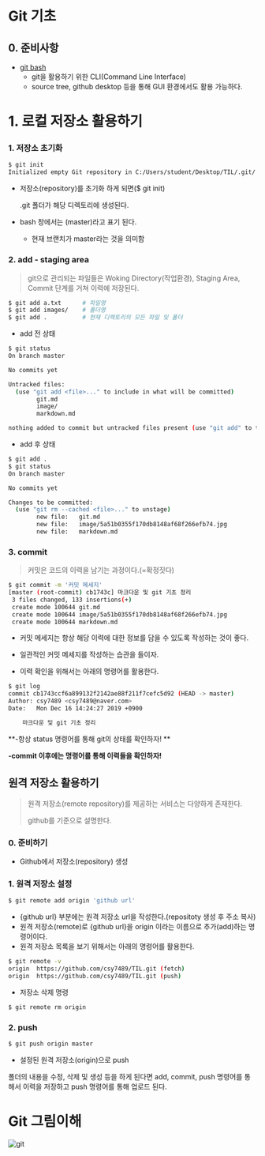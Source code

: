 # Git 기초

## 0. 준비사항

* [git bash](https://gitforwindows.org/)
  * git을 활용하기 위한 CLI(Command Line Interface)
  * source tree, github desktop 등을 통해 GUI 환경에서도 활용 가능하다.



# 1. 로컬 저장소 활용하기

### 1. 저장소 초기화

```bash
$ git init
Initialized empty Git repository in C:/Users/student/Desktop/TIL/.git/
```

* 저장소(repository)를 초기화 하게 되면($ git init)

  .git 폴더가 해당 디렉토리에 생성된다.

* bash 창에서는 (master)라고 표기 된다.

  * 현재 브랜치가 master라는 것을 의미함



### 2. add - staging area

> git으로 관리되는 파일들은 Woking Directory(작업환경), Staging Area, Commit 단계를 거쳐 이력에 저장된다.

```bash
$ git add a.txt      # 파일명
$ git add images/    # 폴더명
$ git add .          # 현재 디렉토리의 모든 파일 및 폴더
```



* add 전 상태

```bash
$ git status
On branch master

No commits yet

Untracked files:
  (use "git add <file>..." to include in what will be committed)
        git.md
        image/
        markdown.md

nothing added to commit but untracked files present (use "git add" to track)

```



* add 후 상태

```bash
$ git add .
$ git status
On branch master

No commits yet

Changes to be committed:
  (use "git rm --cached <file>..." to unstage)
        new file:   git.md
        new file:   image/5a51b0355f170db8148af68f266efb74.jpg
        new file:   markdown.md

```



### 3.  commit

> 커밋은 코드의 이력을 남기는 과정이다.(=확정짓다)

```bash
$ git commit -m '커밋 메세지'
[master (root-commit) cb1743c] 마크다운 및 git 기초 정리
 3 files changed, 133 insertions(+)
 create mode 100644 git.md
 create mode 100644 image/5a51b0355f170db8148af68f266efb74.jpg
 create mode 100644 markdown.md

```

* 커밋 메세지는 항상 해당 이력에 대한 정보를 담을 수 있도록 작성하는 것이 좋다.

* 일관적인 커밋 메세지를 작성하는 습관을 들이자.
* 이력 확인을 위해서는 아래의 명령어를 활용한다.

```bash
$ git log
commit cb1743ccf6a899132f2142ae88f211f7cefc5d92 (HEAD -> master)
Author: csy7489 <csy7489@naver.com>
Date:   Mon Dec 16 14:24:27 2019 +0900

    마크다운 및 git 기초 정리
```

**-항상 status 명령어를 통해 git의 상태를 확인하자! **

**-commit 이후에는 명령어를 통해 이력들을 확인하자!**



## 원격 저장소 활용하기

> 원격 저장소(remote repository)를 제공하는 서비스는 다양하게 존재한다.
>
> github를 기준으로 설명한다.



### 0. 준비하기

* Github에서 저장소(repository) 생성



### 1. 원격 저장소 설정

```bash
$ git remote add origin 'github url'
```

* {github url} 부분에는 원격 저장소 url을 작성한다.(repositoty 생성 후 주소 복사)
* 원격 저장소(remote)로 {github url}을 origin 이라는 이름으로 추가(add)하는 명령어이다.
* 원격 저장소 목록을 보기 위해서는 아래의 명령어를 활용한다.

```bash
$ git remote -v
origin  https://github.com/csy7489/TIL.git (fetch)
origin  https://github.com/csy7489/TIL.git (push)
```

* 저장소 삭제 명령

```bash
$ git remote rm origin
```





### 2. push

```bash
$ git push origin master
```

* 설정된 원격 저장소(origin)으로 push

폴더의 내용을 수정, 삭제 및 생성 등을 하게 된다면 add, commit, push 명령어를 통해서 이력을 저장하고 push 명령어를 통해 업로드 된다.



# Git 그림이해

![git](image/git.gif)

 